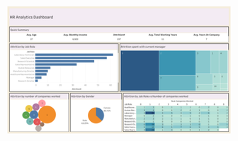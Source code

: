 
![Dashboard](https://github.com/rishabchandna/Dashboards/blob/main/HR%20Analytics%20Dashboard/PROJECT_HR.png)

